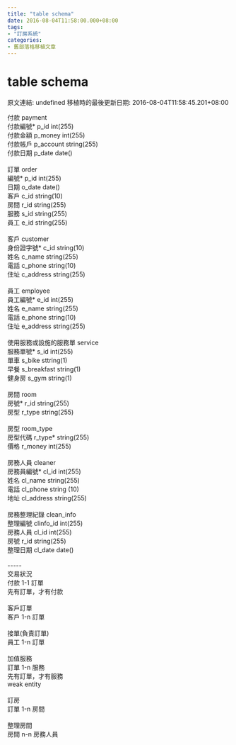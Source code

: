 ```yaml
---
title: "table schema"
date: 2016-08-04T11:58:00.000+08:00
tags: 
- "訂房系統"
categories:
- 舊部落格移植文章
---
```


# table schema

原文連結: undefined
移植時的最後更新日期: 2016-08-04T11:58:45.201+08:00

付款 payment<br />付款編號* p_id int(255)<br />付款金額 p_money int(255)<br />付款帳戶 p_account string(255)<br />付款日期 p_date date()<br /><br />訂單 order<br />編號* p_id int(255)<br />日期 o_date date()<br />客戶 c_id string(10)<br />房間 r_id string(255)<br />服務 s_id string(255)<br />員工 e_id string(255)<br /><br />客戶 customer<br />身份證字號* c_id string(10)<br />姓名 c_name string(255)<br />電話 c_phone string(10)<br />住址 c_address string(255)<br /><br />員工 employee<br />員工編號* e_id int(255)<br />姓名 e_name string(255)<br />電話 e_phone string(10)<br />住址 e_address string(255)<br /><br />使用服務或設施的服務單 service<br />服務單號* s_id int(255)<br />單車 s_bike sttring(1)<br />早餐 s_breakfast string(1)<br />健身房 s_gym string(1)<br /><br />房間 room<br />房號* r_id string(255)<br />房型 r_type string(255)<br /><br />房型 room_type<br />房型代碼 r_type* string(255)<br />價格 r_money int(255)<br /><br />房務人員 cleaner<br />房務員編號* cl_id int(255)<br />姓名 cl_name string(255)<br />電話 cl_phone string (10)<br />地址 cl_address string(255)<br /><br />房務整理紀錄 clean_info<br />整理編號 clinfo_id int(255)<br />房務人員 cl_id int(255)<br />房號 r_id string(255)<br />整理日期 cl_date date()<br /><br />-----<br />交易狀況<br />付款 1-1 訂單<br />先有訂單，才有付款<br /><br />客戶訂單<br />客戶 1-n 訂單<br /><br />接單(負責訂單)<br />員工 1-n 訂單<br /><br />加值服務<br />訂單 1-n 服務<br />先有訂單，才有服務<br />weak entity<br /><br />訂房<br />訂單 1-n 房間<br /><br />整理房間<br />房間 n-n 房務人員<br /><br /><br />
